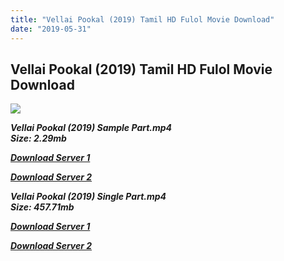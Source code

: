```yaml
---
title: "Vellai Pookal (2019) Tamil HD Fulol Movie Download"
date: "2019-05-31"
---
```


## Vellai Pookal (2019) Tamil HD Fulol Movie Download

![](https://images.moviebuff.com/4ae7b977-f61e-46ea-b365-4f0364cc9fdd?w=1000)

_**Vellai Pookal (2019) Sample Part.mp4**_  
_**Size: 2.29mb**_

[_**Download Server 1**_](http://b8.wetransfer.vip/files/Tamil{c159298fb141cbadc7232f68964181f47c3dba5abf1fc31c2462b14f0846cd70}20Movies/Tamil{c159298fb141cbadc7232f68964181f47c3dba5abf1fc31c2462b14f0846cd70}202019{c159298fb141cbadc7232f68964181f47c3dba5abf1fc31c2462b14f0846cd70}20Movies/Vellai{c159298fb141cbadc7232f68964181f47c3dba5abf1fc31c2462b14f0846cd70}20Pookal{c159298fb141cbadc7232f68964181f47c3dba5abf1fc31c2462b14f0846cd70}20(2019)/Vellai{c159298fb141cbadc7232f68964181f47c3dba5abf1fc31c2462b14f0846cd70}20Pookal{c159298fb141cbadc7232f68964181f47c3dba5abf1fc31c2462b14f0846cd70}20(2019){c159298fb141cbadc7232f68964181f47c3dba5abf1fc31c2462b14f0846cd70}20Proper{c159298fb141cbadc7232f68964181f47c3dba5abf1fc31c2462b14f0846cd70}20HDRip/Vellai{c159298fb141cbadc7232f68964181f47c3dba5abf1fc31c2462b14f0846cd70}20Pookal{c159298fb141cbadc7232f68964181f47c3dba5abf1fc31c2462b14f0846cd70}20(2019){c159298fb141cbadc7232f68964181f47c3dba5abf1fc31c2462b14f0846cd70}20Sample{c159298fb141cbadc7232f68964181f47c3dba5abf1fc31c2462b14f0846cd70}20(640x360).mp4)

[_**Download Server 2**_](http://b8.wetransfer.vip/files/Tamil{c159298fb141cbadc7232f68964181f47c3dba5abf1fc31c2462b14f0846cd70}20Movies/Tamil{c159298fb141cbadc7232f68964181f47c3dba5abf1fc31c2462b14f0846cd70}202019{c159298fb141cbadc7232f68964181f47c3dba5abf1fc31c2462b14f0846cd70}20Movies/Vellai{c159298fb141cbadc7232f68964181f47c3dba5abf1fc31c2462b14f0846cd70}20Pookal{c159298fb141cbadc7232f68964181f47c3dba5abf1fc31c2462b14f0846cd70}20(2019)/Vellai{c159298fb141cbadc7232f68964181f47c3dba5abf1fc31c2462b14f0846cd70}20Pookal{c159298fb141cbadc7232f68964181f47c3dba5abf1fc31c2462b14f0846cd70}20(2019){c159298fb141cbadc7232f68964181f47c3dba5abf1fc31c2462b14f0846cd70}20Proper{c159298fb141cbadc7232f68964181f47c3dba5abf1fc31c2462b14f0846cd70}20HDRip/Vellai{c159298fb141cbadc7232f68964181f47c3dba5abf1fc31c2462b14f0846cd70}20Pookal{c159298fb141cbadc7232f68964181f47c3dba5abf1fc31c2462b14f0846cd70}20(2019){c159298fb141cbadc7232f68964181f47c3dba5abf1fc31c2462b14f0846cd70}20Sample{c159298fb141cbadc7232f68964181f47c3dba5abf1fc31c2462b14f0846cd70}20(640x360).mp4)

_**Vellai Pookal (2019) Single Part.mp4**_  
_**Size: 457.71mb**_

[_**Download Server 1**_](http://c2.wetransfer.vip//files/Vellai{c159298fb141cbadc7232f68964181f47c3dba5abf1fc31c2462b14f0846cd70}20Pookal{c159298fb141cbadc7232f68964181f47c3dba5abf1fc31c2462b14f0846cd70}20(2019){c159298fb141cbadc7232f68964181f47c3dba5abf1fc31c2462b14f0846cd70}20Single{c159298fb141cbadc7232f68964181f47c3dba5abf1fc31c2462b14f0846cd70}20Part{c159298fb141cbadc7232f68964181f47c3dba5abf1fc31c2462b14f0846cd70}20(640x360).mp4)

[_**Download Server 2**_](http://c2.wetransfer.vip//files/Vellai{c159298fb141cbadc7232f68964181f47c3dba5abf1fc31c2462b14f0846cd70}20Pookal{c159298fb141cbadc7232f68964181f47c3dba5abf1fc31c2462b14f0846cd70}20(2019){c159298fb141cbadc7232f68964181f47c3dba5abf1fc31c2462b14f0846cd70}20Single{c159298fb141cbadc7232f68964181f47c3dba5abf1fc31c2462b14f0846cd70}20Part{c159298fb141cbadc7232f68964181f47c3dba5abf1fc31c2462b14f0846cd70}20(640x360).mp4)
